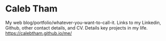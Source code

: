 # Caleb Tham
My web blog/portfolio/whatever-you-want-to-call-it. Links to my Linkedin, Github, other contact details, and CV. Details key projects in my life.
https://calebtham.github.io/me/
